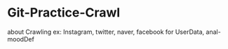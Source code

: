 # Git-Practice-Crawl
about Crawling ex: Instagram, twitter, naver, facebook for UserData, anal-moodDef 
